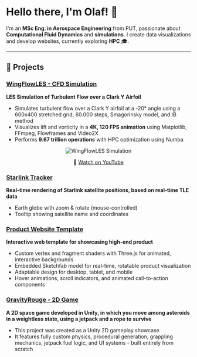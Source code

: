 # Hello there, I'm Olaf! 👋

I'm an **MSc Eng. in Aerospace Engineering** from PUT, passionate about **Computational Fluid Dynamics** and **simulations**. I create data visualizations and develop websites, currently exploring **HPC** 🎓.

---

## 🔨 Projects

### [WingFlowLES - CFD Simulation](https://github.com/olafbielasik/WingFlowLES)  
**LES Simulation of Turbulent Flow over a Clark Y Airfoil**  
- Simulates turbulent flow over a Clark Y airfoil at a -20° angle using a 600x400 stretched grid, 60.000 steps, Smagorinsky model, and IB method
- Visualizes lift and vorticity in a **4K, 120 FPS animation** using Matplotlib, FFmpeg, Flowframes and Video2X
- Performs **9.67 trillion operations** with HPC optimization using Numba

<p align="center">
  <img src="simulation.gif" alt="WingFlowLES Simulation">
</p>
<p align="center">
  🎥 <a href="https://www.youtube.com/watch?v=CqgccimCQGE">Watch on YouTube</a>
</p>

### [Starlink Tracker](https://github.com/olafbielasik/StarlinkTracker)  
**Real-time rendering of Starlink satellite positions, based on real-time TLE data**
- Earth globe with zoom & rotate (mouse-controlled)
- Tooltip showing satellite name and coordinates

### [Product Website Template](https://github.com/olafbielasik/DesignProductTemplate)  
**Interactive web template for showcasing high-end product**
- Custom vertex and fragment shaders with Three.js for animated, interactive backgrounds
- Embedded Sketchfab model for real-time, rotatable product visualization
- Adaptable design for desktop, tablet, and mobile
- Hover animations, scroll indicators, and animated call-to-action components

### [GravityRouge - 2D Game](https://github.com/olafbielasik/GravityRouge)  
**A 2D space game developed in Unity, in which you move among asteroids in a weightless state, using a jetpack and a rope to survive** 
- This project was created as a Unity 2D gameplay showcase
- It features fully custom physics, procedural generation, grappling mechanics, jetpack fuel logic, and UI systems - built entirely from scratch
